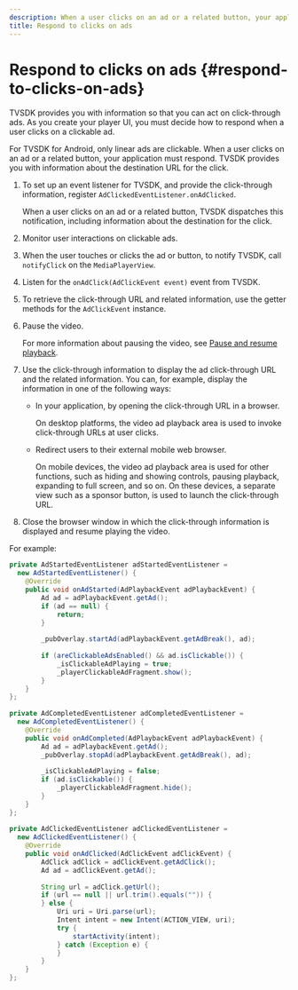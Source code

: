 ```yaml
---
description: When a user clicks on an ad or a related button, your application must respond. TVSDK provides you with information about the destination URL for the click.
title: Respond to clicks on ads
---
```


# Respond to clicks on ads {#respond-to-clicks-on-ads}

TVSDK provides you with information so that you can act on click-through ads. As you create your player UI, you must decide how to respond when a user clicks on a clickable ad.

For TVSDK for Android, only linear ads are clickable.
When a user clicks on an ad or a related button, your application must respond. TVSDK provides you with information about the destination URL for the click.

1. To set up an event listener for TVSDK, and provide the click-through information, register `AdClickedEventListener.onAdClicked`.

   When a user clicks on an ad or a related button, TVSDK dispatches this notification, including information about the destination for the click.
1. Monitor user interactions on clickable ads.
1. When the user touches or clicks the ad or button, to notify TVSDK, call `notifyClick` on the `MediaPlayerView`.
1. Listen for the `onAdClick(AdClickEvent event)` event from TVSDK.
1. To retrieve the click-through URL and related information, use the getter methods for the `AdClickEvent` instance.
1. Pause the video.

   For more information about pausing the video, see  [Pause and resume playback](../../ad-insertion/clickable-ads/android-3x-pausing-resuming-playback.md).
1. Use the click-through information to display the ad click-through URL and the related information. You can, for example, display the information in one of the following ways:

    * In your application, by opening the click-through URL in a browser.

      On desktop platforms, the video ad playback area is used to invoke click-through URLs at user clicks. 
    * Redirect users to their external mobile web browser.

      On mobile devices, the video ad playback area is used for other functions, such as hiding and showing controls, pausing playback, expanding to full screen, and so on. On these devices, a separate view such as a sponsor button, is used to launch the click-through URL.

1. Close the browser window in which the click-through information is displayed and resume playing the video.

<!--<a id="example_2D93228E510D438C8AB5559897817A47"></a>-->

For example: 

```java
private AdStartedEventListener adStartedEventListener =  
  new AdStartedEventListener() { 
    @Override 
    public void onAdStarted(AdPlaybackEvent adPlaybackEvent) { 
        Ad ad = adPlaybackEvent.getAd(); 
        if (ad == null) { 
            return; 
        } 
 
        _pubOverlay.startAd(adPlaybackEvent.getAdBreak(), ad); 
 
        if (areClickableAdsEnabled() && ad.isClickable()) { 
            _isClickableAdPlaying = true; 
            _playerClickableAdFragment.show(); 
        } 
    } 
}; 
 
private AdCompletedEventListener adCompletedEventListener =  
  new AdCompletedEventListener() { 
    @Override 
    public void onAdCompleted(AdPlaybackEvent adPlaybackEvent) { 
        Ad ad = adPlaybackEvent.getAd(); 
        _pubOverlay.stopAd(adPlaybackEvent.getAdBreak(), ad); 
 
        _isClickableAdPlaying = false; 
        if (ad.isClickable()) { 
            _playerClickableAdFragment.hide(); 
        } 
    } 
}; 
 
private AdClickedEventListener adClickedEventListener =  
  new AdClickedEventListener() { 
    @Override 
    public void onAdClicked(AdClickEvent adClickEvent) { 
        AdClick adClick = adClickEvent.getAdClick(); 
        Ad ad = adClickEvent.getAd(); 
 
        String url = adClick.getUrl(); 
        if (url == null || url.trim().equals("")) { 
        } else { 
            Uri uri = Uri.parse(url); 
            Intent intent = new Intent(ACTION_VIEW, uri); 
            try { 
                startActivity(intent); 
            } catch (Exception e) { 
            } 
        } 
    } 
}; 

```